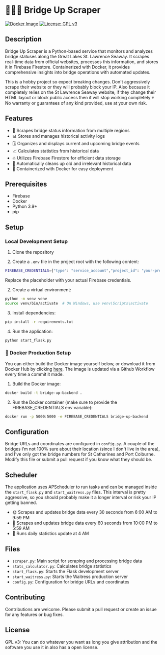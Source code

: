# 🔼🌉🔽 Bridge Up Scraper

[![Docker Image](https://img.shields.io/docker/v/averyyyy/bridge-up?style=flat-square&logo=docker)](https://hub.docker.com/r/averyyyy/bridge-up)
[![License: GPL v3](https://img.shields.io/badge/License-GPLv3-blue.svg)](https://www.gnu.org/licenses/gpl-3.0)

## Description
Bridge Up Scraper is a Python-based service that monitors and analyzes bridge statuses along the Great Lakes St. Lawrence Seaway. It scrapes real-time data from official websites, processes this information, and stores it in Firebase Firestore. Containerized with Docker, it provides comprehensive insights into bridge operations with automated updates. 

This is a hobby project so expect breaking changes. Don't aggressively scrape their website or they will probably block your IP. Also because it completely relies on the St Lawrence Seaway website, if they change their HTML layout or block public access then it will stop working completely 💀 No warranty or guarantees of any kind provided, use at your own risk.

## Features
- 👀 Scrapes bridge status information from multiple regions
- 📊 Stores and manages historical activity logs
- 🗓️ Organizes and displays current and upcoming bridge events
- 📈 Calculates statistics from historical data
- 🔥 Utilizes Firebase Firestore for efficient data storage
- 🧹 Automatically cleans up old and irrelevant historical data
- 🐳 Containerized with Docker for easy deployment

## Prerequisites
- Firebase
- Docker
- Python 3.9+
- pip

## Setup

### Local Development Setup

1. Clone the repository

2. Create a `.env` file in the project root with the following content:

```sh
FIREBASE_CREDENTIALS={"type": "service_account","project_id": "your-project-id", ...}
```

Replace the placeholder with your actual Firebase credentials.

2. Create a virtual environment:

```sh
python -m venv venv
source venv/bin/activate  # On Windows, use venv\Scripts\activate
```

3. Install dependencies:

```sh
pip install -r requirements.txt
```

4. Run the application:

```sh
python start_flask.py
```

### 🐳 Docker Production Setup

You can either build the Docker image yourself below, or download it from Docker Hub by clicking [here](https://hub.docker.com/repository/docker/averyyyy/bridge-up). The image is updated via a Github Workflow every time a commit it made.

1. Build the Docker image:

```sh
docker build -t bridge-up-backend .
```

2. Run the Docker container (make sure to provide the FIREBASE_CREDENTIALS env variable):

```sh
docker run -p 5000:5000 -e FIREBASE_CREDENTIALS bridge-up-backend
```

## Configuration

Bridge URLs and coordinates are configured in `config.py`. A couple of the bridges i'm not 100% sure about their location (since I don't live in the area), and I've only got the bridge numbers for St Catharines and Port Colburne. Modify this file or submit a pull request if you know what they should be.

## Scheduler

The application uses APScheduler to run tasks and can be managed inside the `start_flask.py` and `start_waitress.py` files. This interval is pretty aggressive, so you should probably make it a longer interval or risk your IP getting banned.

- 🌞 Scrapes and updates bridge data every 30 seconds from 6:00 AM to 9:59 PM
- 🌙 Scrapes and updates bridge data every 60 seconds from 10:00 PM to 5:59 AM
- 🧮 Runs daily statistics update at 4 AM

## Files

- `scraper.py`: Main script for scraping and processing bridge data
- `stats_calculator.py`: Calculates bridge statistics
- `start_flask.py`: Starts the Flask development server
- `start_waitress.py`: Starts the Waitress production server
- `config.py`: Configuration for bridge URLs and coordinates

## Contributing

Contributions are welcome. Please submit a pull request or create an issue for any features or bug fixes.

## License

GPL v3: You can do whatever you want as long you give attribution and the software you use it in also has a open license. 